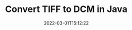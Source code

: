 ---
############################# Static ############################
layout: "auto-gen-conversion"
date: 2022-03-01T15:12:22
draft: false
otherformats: bmp dcm emf emz gif ico jp2 jpeg jpg png pps ppsx ppt pptx psb psd svg svgz tga tif tiff webp wmf wmz
breadcrumb: TIFF to DCM in Java

############################# Head ############################
head_title: "TIFF to DCM Converter in Java"
head_description: "Convert TIFF to DCM in Java using a few lines of code. Use the GroupDocs Document Conversion API to convert over 160 file formats."

############################# Header ############################
title: "Convert TIFF to DCM in Java"
description: "TIFF to DCM conversion with a few lines of Java code"
bg_image: "https://cms.admin.containerize.com/templates/aspose/App_Themes/V3/images/bg/header1.png"
bg_overlay: false
button:
    enable: true

############################# SubMenu ############################
submenu:
    enable: true

    left:
        img_alt: "GroupDocs.Conversion for Java"
        image: "https://cms.admin.containerize.com/templates/groupdocs/images/product-logos/90x90-noborder/groupdocs-conversion-java.png"
        product: "GroupDocs.Conversion"
        platform: "Java"



############################# About ############################
about:
    enable: true
    title: "About GroupDocs.Conversion for Java API"
    content: |
        [GroupDocs.Conversion for Java](https://products.groupdocs.com/conversion/java/) can be used to convert Microsoft Word, Excel, PowerPoint, PDF, Visio and other formats. GroupDocs.Conversion is a standalone API that is suitable for back-end and internal systems where high performance is required. It does not depend on any software such as Microsoft or Open Office.
    

overview:
    enable: true
    content: |
        Convert your TIFF files to DCM in Java easily. You can use just a couple of Java code lines in any platform of your choice like - Windows, Linux, macOS.
        You can try TIFF to DCM conversion for free and evaluate conversion results quality.  Along with simple file conversion scenarios you can try more advanced options for loading source TIFF file and for saving output DCM result. 
        
        For example, for the source TIFF file you may use the following load options:

        * auto-detect file format;
        * specify password for protected files (if file format supports it);
        * replace missing fonts to preserve document appearance.
        
        There are also advanced convert options for the DCM file:

        * convert specific document page or page range;
        * add a watermark to the converted DCM file and many more.

        Once conversion is completed you can save your DCM file to the local file path or any third-party storage like FTP, Amazon S3, Google Drive, Dropbox etc. Please note - to convert TIFF to DCM there is no need for any additional software installed - like MS Office, Open Office, Adobe Acrobat Reader etc.


############################# Steps ############################
steps:
    enable: true
    title_left: "Steps to convert TIFF to DCM in Java"
    content_left: |
        [GroupDocs.Conversion for Java](https://products.groupdocs.com/conversion/java/) makes it easy for developers to convert a TIFF file to DCM with a few lines of code.
        
        * Create an instance of the Converter class and provide the file TIFF with the full path
        * Create and set ConvertOptions for DCM type.
        * Call the Converter.Convert method and pass the full path and format (DCM) as a parameter

    title_right: "System Requirements"
    content_right: |
        Basic conversion with GroupDocs.Conversion for Java can be done in just a few simple steps. Our APIs are supported on all major platforms and operating systems. Before executing the code below, make sure you have the following prerequisites installed on your system.

        * Operating systems: Microsoft Windows, Linux, MacOS
        * Development environments: NetBeans, Intellij IDEA, Eclipse, etc.
        * Java runtime: J2SE 6.0 and above
        * Get the latest GroupDocs.Conversion for Java from [Maven](https://repository.groupdocs.com/webapp/#/artifacts/browse/tree/General/repo/com/groupdocs/groupdocs-conversion)
         
    code: |
        ```java    
        // Load source file TIFF for conversion
        Converter converter = new Converter("input.tiff");
        // Prepare conversion options for target format DCM
        ConvertOptions convertOptions = new FileType().fromExtension("dcm").getConvertOptions();
        // Convert to DCM format
        converter.convert("output.dcm", convertOptions);
        ```

demos:
    enable: true
    title: "TIFF to DCM Live Demo"
    content: |
       Convert TIFF to DCM now by visiting the [GroupDocs.Conversion App](https://products.groupdocs.app/conversion/family) website. Online demo has the following advantages
          

more_formats:
    enable: true
    title: "Other supported TIFF conversions in Java"
    content: "You can also convert TIFF to many other file formats. Please see the list below."
       
       
back_to_top:
    enable: true
---